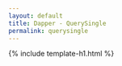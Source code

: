```yaml
---
layout: default
title: Dapper - QuerySingle 
permalink: querysingle
---
```


{% include template-h1.html %}
